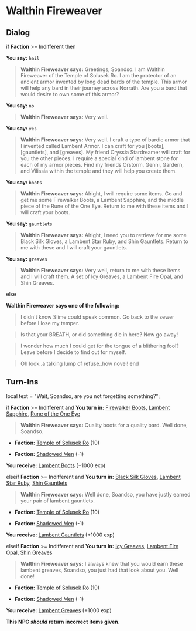 # Walthin Fireweaver


## Dialog

if **Faction** >= Indifferent then


**You say:** `hail`




>**Walthin Fireweaver says:** Greetings, Soandso. I am Walthin Fireweaver of the Temple of Solusek Ro. I am the protector of an ancient armor invented by long dead bards of the temple. This armor will help any bard in their journey across Norrath. Are you a bard that would desire to own some of this armor?


**You say:** `no`




>**Walthin Fireweaver says:** Very well.


**You say:** `yes`




>**Walthin Fireweaver says:** Very well. I craft a type of bardic armor that I invented called Lambent Armor. I can craft for you [boots], [gauntlets], and [greaves]. My friend Cryssia Stardreamer will craft for you the other pieces. I require a special kind of lambent stone for each of my armor pieces.  Find my friends Orstorm, Genni, Gardern, and Vilissia within the temple and they will help you create them.


**You say:** `boots`




>**Walthin Fireweaver says:** Alright, I will require some items. Go and get me some Firewalker Boots, a Lambent Sapphire, and the middle piece of the Rune of the One Eye. Return to me with these items and I will craft your boots.


**You say:** `gauntlets`




>**Walthin Fireweaver says:** Alright, I need you to retrieve for me some Black Silk Gloves, a Lambent Star Ruby, and Shin Gauntlets. Return to me with these and I will craft your gauntlets.


**You say:** `greaves`




>**Walthin Fireweaver says:** Very well, return to me with these items and I will craft them. A set of Icy Greaves, a Lambent Fire Opal, and Shin Greaves.


else


**Walthin Fireweaver says one of the following:**

>I didn't know Slime could speak common.  Go back to the sewer before I lose my temper.

>Is that your BREATH, or did something die in here?  Now go away!

>I wonder how much I could get for the tongue of a blithering fool?  Leave before I decide to find out for myself.

>Oh look..a talking lump of refuse..how novel!
end

## Turn-Ins



local text = "Wait, Soandso, are you not forgetting something?";



if **Faction** >= Indifferent and  **You turn in:** [Firewalker Boots](/item/2318), [Lambent Sapphire](/item/10119), [Rune of the One Eye](/item/10561)


>**Walthin Fireweaver says:** Quality boots for a quality bard. Well done, Soandso.


* __Faction:__ [Temple of Solusek Ro](/faction/415) (10)




* __Faction:__ [Shadowed Men](/faction/416) (-1)
   


 **You receive:**  [Lambent Boots](/item/4159) (+1000 exp)

elseif **Faction** >= Indifferent and  **You turn in:** [Black Silk Gloves](/item/2319), [Lambent Star Ruby](/item/10117), [Shin Gauntlets](/item/4114)


>**Walthin Fireweaver says:** Well done, Soandso, you have justly earned your pair of lambent gauntlets.


* __Faction:__ [Temple of Solusek Ro](/faction/415) (10)




* __Faction:__ [Shadowed Men](/faction/416) (-1)
   


 **You receive:**  [Lambent Gauntlets](/item/4157) (+1000 exp)

elseif **Faction** >= Indifferent and  **You turn in:** [Icy Greaves](/item/4115), [Lambent Fire Opal](/item/10128), [Shin Greaves](/item/4116)


>**Walthin Fireweaver says:** I always knew that you would earn these lambent greaves, Soandso, you just had that look about you. Well done!


* __Faction:__ [Temple of Solusek Ro](/faction/415) (10)




* __Faction:__ [Shadowed Men](/faction/416) (-1)
   


 **You receive:**  [Lambent Greaves](/item/4158) (+1000 exp)

**This NPC *should* return incorrect items given.**
